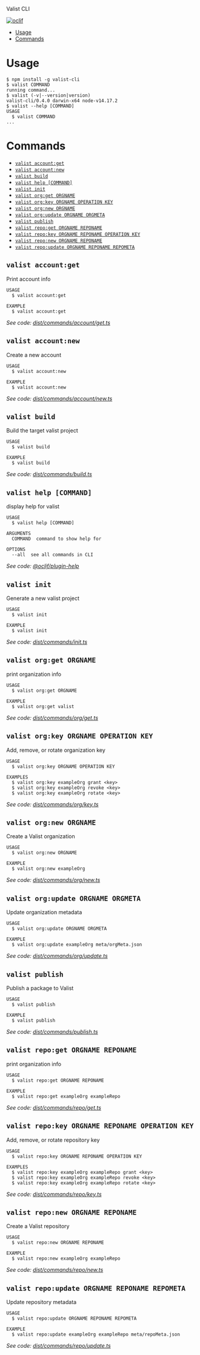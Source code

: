 Valist CLI

[![oclif](https://img.shields.io/badge/cli-oclif-brightgreen.svg)](https://oclif.io)

<!-- toc -->
* [Usage](#usage)
* [Commands](#commands)
<!-- tocstop -->
# Usage
<!-- usage -->
```sh-session
$ npm install -g valist-cli
$ valist COMMAND
running command...
$ valist (-v|--version|version)
valist-cli/0.4.0 darwin-x64 node-v14.17.2
$ valist --help [COMMAND]
USAGE
  $ valist COMMAND
...
```
<!-- usagestop -->
# Commands
<!-- commands -->
* [`valist account:get`](#valist-accountget)
* [`valist account:new`](#valist-accountnew)
* [`valist build`](#valist-build)
* [`valist help [COMMAND]`](#valist-help-command)
* [`valist init`](#valist-init)
* [`valist org:get ORGNAME`](#valist-orgget-orgname)
* [`valist org:key ORGNAME OPERATION KEY`](#valist-orgkey-orgname-operation-key)
* [`valist org:new ORGNAME`](#valist-orgnew-orgname)
* [`valist org:update ORGNAME ORGMETA`](#valist-orgupdate-orgname-orgmeta)
* [`valist publish`](#valist-publish)
* [`valist repo:get ORGNAME REPONAME`](#valist-repoget-orgname-reponame)
* [`valist repo:key ORGNAME REPONAME OPERATION KEY`](#valist-repokey-orgname-reponame-operation-key)
* [`valist repo:new ORGNAME REPONAME`](#valist-reponew-orgname-reponame)
* [`valist repo:update ORGNAME REPONAME REPOMETA`](#valist-repoupdate-orgname-reponame-repometa)

## `valist account:get`

Print account info

```
USAGE
  $ valist account:get

EXAMPLE
  $ valist account:get
```

_See code: [dist/commands/account/get.ts](https://github.com/valist-io/valist/blob/v0.4.0/dist/commands/account/get.ts)_

## `valist account:new`

Create a new account

```
USAGE
  $ valist account:new

EXAMPLE
  $ valist account:new
```

_See code: [dist/commands/account/new.ts](https://github.com/valist-io/valist/blob/v0.4.0/dist/commands/account/new.ts)_

## `valist build`

Build the target valist project

```
USAGE
  $ valist build

EXAMPLE
  $ valist build
```

_See code: [dist/commands/build.ts](https://github.com/valist-io/valist/blob/v0.4.0/dist/commands/build.ts)_

## `valist help [COMMAND]`

display help for valist

```
USAGE
  $ valist help [COMMAND]

ARGUMENTS
  COMMAND  command to show help for

OPTIONS
  --all  see all commands in CLI
```

_See code: [@oclif/plugin-help](https://github.com/oclif/plugin-help/blob/v3.2.2/src/commands/help.ts)_

## `valist init`

Generate a new valist project

```
USAGE
  $ valist init

EXAMPLE
  $ valist init
```

_See code: [dist/commands/init.ts](https://github.com/valist-io/valist/blob/v0.4.0/dist/commands/init.ts)_

## `valist org:get ORGNAME`

print organization info

```
USAGE
  $ valist org:get ORGNAME

EXAMPLE
  $ valist org:get valist
```

_See code: [dist/commands/org/get.ts](https://github.com/valist-io/valist/blob/v0.4.0/dist/commands/org/get.ts)_

## `valist org:key ORGNAME OPERATION KEY`

Add, remove, or rotate organization key

```
USAGE
  $ valist org:key ORGNAME OPERATION KEY

EXAMPLES
  $ valist org:key exampleOrg grant <key>
  $ valist org:key exampleOrg revoke <key>
  $ valist org:key exampleOrg rotate <key>
```

_See code: [dist/commands/org/key.ts](https://github.com/valist-io/valist/blob/v0.4.0/dist/commands/org/key.ts)_

## `valist org:new ORGNAME`

Create a Valist organization

```
USAGE
  $ valist org:new ORGNAME

EXAMPLE
  $ valist org:new exampleOrg
```

_See code: [dist/commands/org/new.ts](https://github.com/valist-io/valist/blob/v0.4.0/dist/commands/org/new.ts)_

## `valist org:update ORGNAME ORGMETA`

Update organization metadata

```
USAGE
  $ valist org:update ORGNAME ORGMETA

EXAMPLE
  $ valist org:update exampleOrg meta/orgMeta.json
```

_See code: [dist/commands/org/update.ts](https://github.com/valist-io/valist/blob/v0.4.0/dist/commands/org/update.ts)_

## `valist publish`

Publish a package to Valist

```
USAGE
  $ valist publish

EXAMPLE
  $ valist publish
```

_See code: [dist/commands/publish.ts](https://github.com/valist-io/valist/blob/v0.4.0/dist/commands/publish.ts)_

## `valist repo:get ORGNAME REPONAME`

print organization info

```
USAGE
  $ valist repo:get ORGNAME REPONAME

EXAMPLE
  $ valist repo:get exampleOrg exampleRepo
```

_See code: [dist/commands/repo/get.ts](https://github.com/valist-io/valist/blob/v0.4.0/dist/commands/repo/get.ts)_

## `valist repo:key ORGNAME REPONAME OPERATION KEY`

Add, remove, or rotate repository key

```
USAGE
  $ valist repo:key ORGNAME REPONAME OPERATION KEY

EXAMPLES
  $ valist repo:key exampleOrg exampleRepo grant <key>
  $ valist repo:key exampleOrg exampleRepo revoke <key>
  $ valist repo:key exampleOrg exampleRepo rotate <key>
```

_See code: [dist/commands/repo/key.ts](https://github.com/valist-io/valist/blob/v0.4.0/dist/commands/repo/key.ts)_

## `valist repo:new ORGNAME REPONAME`

Create a Valist repository

```
USAGE
  $ valist repo:new ORGNAME REPONAME

EXAMPLE
  $ valist repo:new exampleOrg exampleRepo
```

_See code: [dist/commands/repo/new.ts](https://github.com/valist-io/valist/blob/v0.4.0/dist/commands/repo/new.ts)_

## `valist repo:update ORGNAME REPONAME REPOMETA`

Update repository metadata

```
USAGE
  $ valist repo:update ORGNAME REPONAME REPOMETA

EXAMPLE
  $ valist repo:update exampleOrg exampleRepo meta/repoMeta.json
```

_See code: [dist/commands/repo/update.ts](https://github.com/valist-io/valist/blob/v0.4.0/dist/commands/repo/update.ts)_
<!-- commandsstop -->
